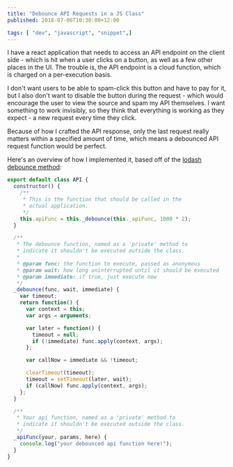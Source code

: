 ```yaml
---
title: "Debounce API Requests in a JS Class"
published: 2018-07-06T10:30:00+12:00

tags: [ "dev", "javascript", "snippet",]
---
```


I have a react application that needs to access an API endpoint on the client side - which is hit when a user clicks on a button, as well as a few other places in the UI. The trouble is, the API endpoint is a cloud function, which is charged on a per-execution basis.

I don't want users to be able to spam-click this button and have to pay for it, but I also don't want to disable the button during the request - which would encourage the user to view the source and spam my API themselves. I want something to work invisibly, so they think that everything is working as they expect - a new request every time they click.

Because of how I crafted the API response, only the last request really matters within a specified amount of time, which means a debounced API request function would be perfect.

Here's an overview of how I implemented it, based off of the [lodash debounce method](https://github.com/lodash/lodash/blob/master/debounce.js):

```js
export default class API {
  constructor() {
    /**
     * This is the function that should be called in the
     * actual application.
     */
    this.apiFunc = this._debounce(this._apiFunc, 1000 * 2);
  }

  /**
   * The debounce function, named as a 'private' method to
   * indicate it shouldn't be executed outside the class.
   *
   * @param func: the function to execute, passed as anonymous
   * @param wait: how long uninterrupted until it should be executed
   * @param immediate: if true, just execute now
   */
  _debounce(func, wait, immediate) {
    var timeout;
    return function() {
      var context = this;
      var args = arguments;

      var later = function() {
        timeout = null;
        if (!immediate) func.apply(context, args);
      };

      var callNow = immediate && !timeout;

      clearTimeout(timeout);
      timeout = setTimeout(later, wait);
      if (callNow) func.apply(context, args);
    };
  }

  /**
   * Your api function, named as a 'private' method to
   * indicate it shouldn't be executed outside the class.
   */
  _apiFunc(your, params, here) {
    console.log("your debounced api function here!");
  }
}
```